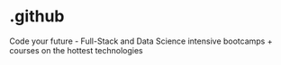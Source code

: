 # .github
Code your future - Full-Stack and Data Science intensive bootcamps + courses on the hottest technologies
